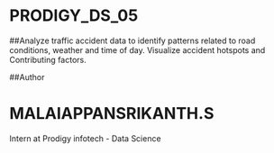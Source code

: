# PRODIGY_DS_05

##Analyze traffic accident data to identify patterns related to road conditions, weather and time of day. Visualize accident hotspots and Contributing factors.

##Author

# MALAIAPPANSRIKANTH.S
Intern at Prodigy infotech - Data Science
